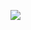 ![](http://www.plantuml.com/plantuml/proxy?cache=no&src=https://raw.githubusercontent.com/oleksandrblazhko/ai-212-ishenko/laboratory-work-7/2-SoftwareDesign/2.7-PlantUML/UML-UseCase.puml)

